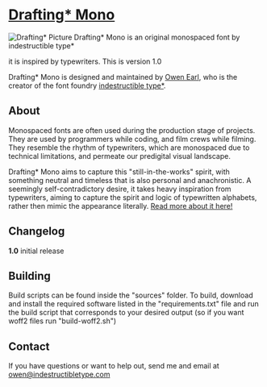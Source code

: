 [Drafting* Mono](http://indestructibletype.com/Drafting.html)
================
![Drafting* Picture](https://indestructibletype.com/assets/Drafting.svg)
Drafting* Mono is an original monospaced font by indestructible type*

it is inspired by typewriters. This is version 1.0

Drafting* Mono is designed and maintained by [Owen Earl](https://ewonrael.github.io/), who is the creator of the font foundry [indestructible type*](http://indestructibletype.com).

About
-----
Monospaced fonts are often used during the production stage of projects. They are used by programmers while coding, and film crews while filming. They resemble the rhythm of typewriters, which are monospaced due to technical limitations, and permeate our predigital visual landscape.

Drafting* Mono aims to capture this "still-in-the-works" spirit, with something neutral and timeless that is also personal and anachronistic. A seemingly self-contradictory desire, it takes heavy inspiration from typewriters, aiming to capture the spirit and logic of typewritten alphabets, rather then mimic the appearance literally. [Read more about it here!](https://indestructibletype.com/Drafting/)

Changelog
---------
<b>1.0</b>
initial release

Building
--------
Build scripts can be found inside the "sources" folder. To build, download and install the required software listed in the "requirements.txt" file and run the build script that corresponds to your desired output (so if you want woff2 files run "build-woff2.sh")

Contact
-------
If you have questions or want to help out, send me and email at owen@indestructibletype.com
